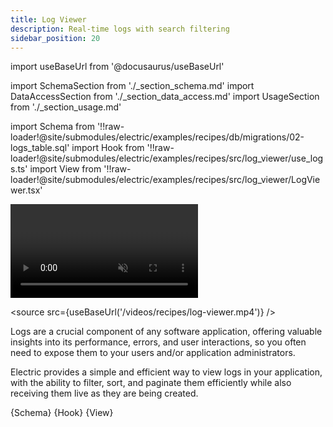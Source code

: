 ```yaml
---
title: Log Viewer
description: Real-time logs with search filtering
sidebar_position: 20
---
```


import useBaseUrl from '@docusaurus/useBaseUrl'

import SchemaSection from './_section_schema.md'
import DataAccessSection from './_section_data_access.md'
import UsageSection from './_section_usage.md'

import Schema from '!!raw-loader!@site/submodules/electric/examples/recipes/db/migrations/02-logs_table.sql'
import Hook from '!!raw-loader!@site/submodules/electric/examples/recipes/src/log_viewer/use_logs.ts'
import View from '!!raw-loader!@site/submodules/electric/examples/recipes/src/log_viewer/LogViewer.tsx'

<video className="w-full mx-auto"
    autoPlay={true} loop muted playsInline>

  <source src={useBaseUrl('/videos/recipes/log-viewer.mp4')} />
</video>

Logs are a crucial component of any software application, offering valuable insights into its performance, errors, and user interactions, so you often need to expose them to your users and/or application administrators.

Electric provides a simple and efficient way to view logs in your application, with the ability to filter, sort, and paginate them efficiently while also receiving them live as they are being created.

<SchemaSection />

<CodeBlock language="sql">
  {Schema}
</CodeBlock>

<DataAccessSection />

<CodeBlock language="ts">
  {Hook}
</CodeBlock>

<UsageSection />

<CodeBlock language="tsx">
  {View}
</CodeBlock>

